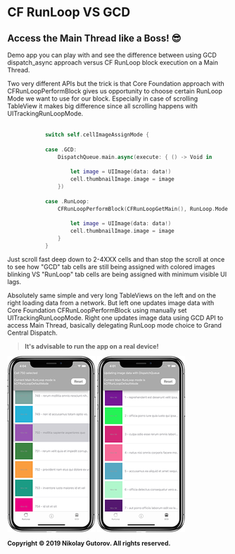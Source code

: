 # CF RunLoop  VS  GCD

## Access the Main Thread like a Boss! :sunglasses:

Demo app you can play with and see the difference between using GCD dispatch_async approach versus CF RunLoop block execution on a Main Thread.

Two very different APIs but the trick is that Core Foundation approach with CFRunLoopPerformBlock gives us opportunity to choose certain RunLoop Mode we want to use for our block. Especially in case of scrolling TableView it makes big difference since all scrolling happens with UITrackingRunLoopMode.


```swift

            switch self.cellImageAssignMode {
                
            case .GCD:
                DispatchQueue.main.async(execute: { () -> Void in
                    
                    let image = UIImage(data: data!)
                    cell.thumbnailImage.image = image
                })
                
            case .RunLoop:
                CFRunLoopPerformBlock(CFRunLoopGetMain(), RunLoop.Mode.tracking as CFTypeRef) {
                    
                    let image = UIImage(data: data!)
                    cell.thumbnailImage.image = image
                }
            }
```


Just scroll fast deep down to 2-4XXX cells and than stop the scroll at once to see how "GCD" tab cells are still being assigned with colored images blinking VS "RunLoop" tab cells are being assigned with minimum visible UI lags.

Absolutely same simple and very long TableViews on the left and on the right loading data from a network. But left one updates image data with Core Foundation CFRunLoopPerformBlock using manually set UITrackingRunLoopMode. Right one updates image data using GCD API to access Main Thread, basically delegating RunLoop mode choice to Grand Central Dispatch.

> **It's advisable to run the app on a real device!**

![ScreenShot_01](https://github.com/ngutorov/RunLoop-GCD/blob/master/Demo/ScreenShot_01.PNG)
![ScreenShot_02](https://github.com/ngutorov/RunLoop-GCD/blob/master/Demo/ScreenShot_02.PNG)

**Copyright © 2019 Nikolay Gutorov. All rights reserved.**
